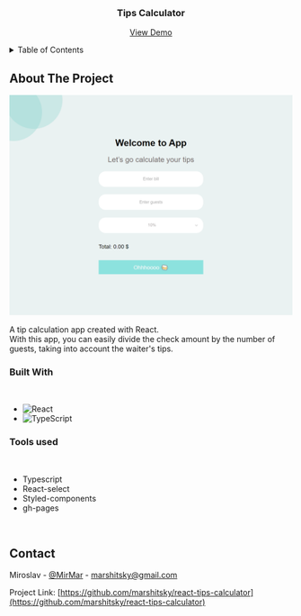 <a name="readme-top"></a>

<!-- PROJECT LOGO -->
<br />
<div align="center">
   <h3 align="center">Tips Calculator</h3>

  <p align="center">
    <a href="https://marshitsky.github.io/react-tips-calculator/" target="_blank">View Demo</a>
  </p>
</div>

<!-- TABLE OF CONTENTS -->
<details>
  <summary>Table of Contents</summary>
  <ol>
    <li>
      <a href="#about-the-project">About The Project</a>
      <ul>
        <li><a href="#built-with">Built With</a></li>
      </ul>
    </li>
    <li><a href="#contact">Contact</a></li>
  </ol>
</details>

<!-- ABOUT THE PROJECT -->

## About The Project

![Tips Calculator Screenshot](./src/assets/screenshots/screenshotOne.png)



A tip calculation app created with React.<br>
With this app, you can easily divide the check amount by the number of guests, taking into account the waiter's tips.

### Built With
<br>

* ![React](https://img.shields.io/badge/react-%2320232a.svg?style=for-the-badge&logo=react&logoColor=%2361DAFB)
* ![TypeScript](https://img.shields.io/badge/typescript-%23007ACC.svg?style=for-the-badge&logo=typescript&logoColor=white)


### Tools used
<br>

* Typescript
* React-select
* Styled-components
* gh-pages

<br>

## Contact

Miroslav - [@MirMar](https://t.me/MirMar) - marshitsky@gmail.com

Project Link: [https://github.com/marshitsky/react-tips-calculator](https://github.com/marshitsky/react-tips-calculator)
